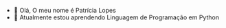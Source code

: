 - 👋 Olá, O meu nome é Patrícia Lopes
- 👀 Atualmente estou aprendendo Linguagem de Programação em Python

<!---
PatriciaLopes123/PatriciaLopes123 is a ✨ special ✨ repository because its `README.md` (this file) appears on your GitHub profile.
You can click the Preview link to take a look at your changes.
--->

